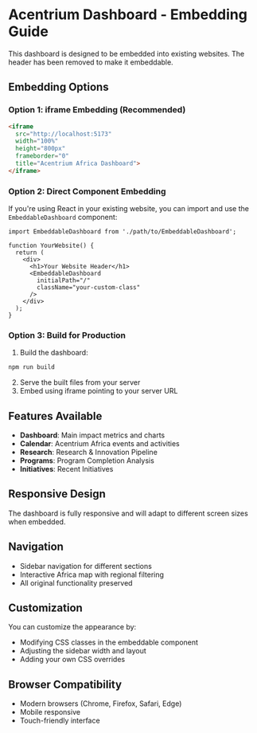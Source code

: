# Acentrium Dashboard - Embedding Guide

This dashboard is designed to be embedded into existing websites. The header has been removed to make it embeddable.

## Embedding Options

### Option 1: iframe Embedding (Recommended)

```html
<iframe 
  src="http://localhost:5173" 
  width="100%" 
  height="800px" 
  frameborder="0"
  title="Acentrium Africa Dashboard">
</iframe>
```

### Option 2: Direct Component Embedding

If you're using React in your existing website, you can import and use the `EmbeddableDashboard` component:

```tsx
import EmbeddableDashboard from './path/to/EmbeddableDashboard';

function YourWebsite() {
  return (
    <div>
      <h1>Your Website Header</h1>
      <EmbeddableDashboard 
        initialPath="/"
        className="your-custom-class"
      />
    </div>
  );
}
```

### Option 3: Build for Production

1. Build the dashboard:
```bash
npm run build
```

2. Serve the built files from your server
3. Embed using iframe pointing to your server URL

## Features Available

- **Dashboard**: Main impact metrics and charts
- **Calendar**: Acentrium Africa events and activities
- **Research**: Research & Innovation Pipeline
- **Programs**: Program Completion Analysis
- **Initiatives**: Recent Initiatives

## Responsive Design

The dashboard is fully responsive and will adapt to different screen sizes when embedded.

## Navigation

- Sidebar navigation for different sections
- Interactive Africa map with regional filtering
- All original functionality preserved

## Customization

You can customize the appearance by:
- Modifying CSS classes in the embeddable component
- Adjusting the sidebar width and layout
- Adding your own CSS overrides

## Browser Compatibility

- Modern browsers (Chrome, Firefox, Safari, Edge)
- Mobile responsive
- Touch-friendly interface
